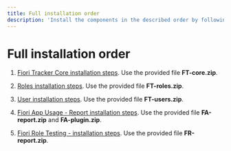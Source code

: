 ```yaml
---
title: Full installation order
description: 'Install the components in the described order by following linked component-specific guides.'
---
```

# Full installation order

1. [Fiori Tracker Core installation steps](core/SPS03/inst.md). Use the provided file **FT-core.zip**.

2. [Roles installation steps](ro/FPS01/inst.md). Use the provided file **FT-roles.zip**.

2. [User installation steps](sap-fiori-test-users/installation.md). Use the provided file **FT-users.zip**.

4. [Fiori App Usage - Report installation steps](https://help.fioriappsusage.org/2020/FPS01/inst/). Use the provided file **FA-report.zip** and **FA-plugin.zip**.

5. [Fiori Role Testing - installation steps](https://fioriroletesting.com/installation). Use the provided file **FR-report.zip**.
